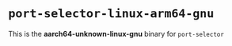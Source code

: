 # `port-selector-linux-arm64-gnu`

This is the **aarch64-unknown-linux-gnu** binary for `port-selector`
